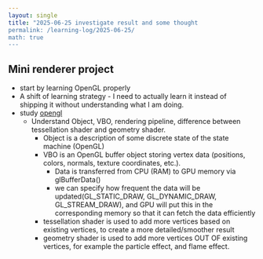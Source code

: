 ```yaml
---
layout: single
title: "2025-06-25 investigate result and some thought
permalink: /learning-log/2025-06-25/
math: true
---
```

## Mini renderer project

- start by learning OpenGL properly
- A shift of learning strategy - I need to actually learn it instead of shipping it without understanding what I am doing.
- study [opengl](https://learnopengl.com/Getting-started/Hello-Triangle)
  - Understand Object, VBO, rendering pipeline, difference between tessellation shader and geometry shader.
    - Object is a description of some discrete state of the state machine (OpenGL)
    - VBO is an OpenGL buffer object storing vertex data (positions, colors, normals, texture coordinates, etc.).
      - Data is transferred from CPU (RAM) to GPU memory via glBufferData()
      - we can specify how frequent the data will be updated(GL_STATIC_DRAW, GL_DYNAMIC_DRAW, GL_STREAM_DRAW), and GPU will put this in the corresponding memory so that it can fetch the data efficiently
    - tessellation shader is used to add more vertices based on existing vertices, to create a more detailed/smoother result
    - geometry shader is used to add more vertices OUT OF existing vertices, for example the particle effect, and flame effect.